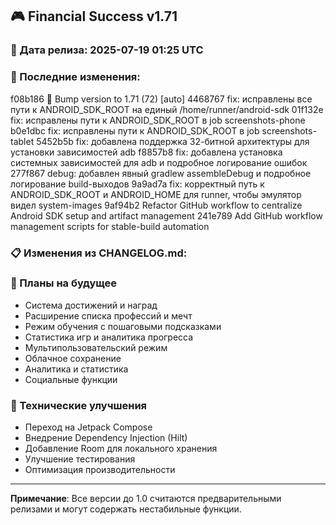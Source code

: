 ## 🎮 Financial Success v1.71

### 📅 Дата релиза: 2025-07-19 01:25 UTC

### 🔄 Последние изменения:
f08b186 🔖 Bump version to 1.71 (72) [auto]
4468767 fix: исправлены все пути к ANDROID_SDK_ROOT на единый /home/runner/android-sdk
01f132e fix: исправлены пути к ANDROID_SDK_ROOT в job screenshots-phone
b0e1dbc fix: исправлены пути к ANDROID_SDK_ROOT в job screenshots-tablet
5452b5b fix: добавлена поддержка 32-битной архитектуры для установки зависимостей adb
f8857b8 fix: добавлена установка системных зависимостей для adb и подробное логирование ошибок
277f867 debug: добавлен явный gradlew assembleDebug и подробное логирование build-выходов
9a9ad7a fix: корректный путь к ANDROID_SDK_ROOT и ANDROID_HOME для runner, чтобы эмулятор видел system-images
9af94b2 Refactor GitHub workflow to centralize Android SDK setup and artifact management
241e789 Add GitHub workflow management scripts for stable-build automation

### 📋 Изменения из CHANGELOG.md:
### 🔮 Планы на будущее
- Система достижений и наград
- Расширение списка профессий и мечт
- Режим обучения с пошаговыми подсказками
- Статистика игр и аналитика прогресса
- Мультипользовательский режим
- Облачное сохранение
- Аналитика и статистика
- Социальные функции

### 🔧 Технические улучшения
- Переход на Jetpack Compose
- Внедрение Dependency Injection (Hilt)
- Добавление Room для локального хранения
- Улучшение тестирования
- Оптимизация производительности

---

**Примечание**: Все версии до 1.0 считаются предварительными релизами и могут содержать нестабильные функции.
